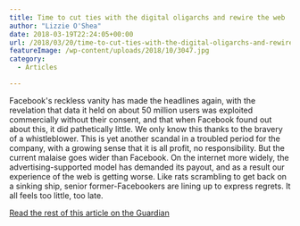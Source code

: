 ```yaml
---
title: Time to cut ties with the digital oligarchs and rewire the web
author: "Lizzie O'Shea"
date: 2018-03-19T22:24:05+00:00
url: /2018/03/20/time-to-cut-ties-with-the-digital-oligarchs-and-rewire-the-web/
featureImage: /wp-content/uploads/2018/10/3047.jpg
category:
  - Articles

---
```

Facebook's reckless vanity has made the headlines again, with the revelation that data it held on about 50 million users was exploited commercially without their consent, and that when Facebook found out about this, it did pathetically little. We only know this thanks to the bravery of a whistleblower. This is yet another scandal in a troubled period for the company, with a growing sense that it is all profit, no responsibility. But the current malaise goes wider than Facebook. On the internet more widely, the advertising-supported model has demanded its payout, and as a result our experience of the web is getting worse. Like rats scrambling to get back on a sinking ship, senior former-Facebookers are lining up to express regrets. It all feels too little, too late.

[Read the rest of this article on the Guardian][1]

 [1]: https://www.theguardian.com/commentisfree/2018/mar/20/digital-oligarchs-rewire-web-facebook-scandal
